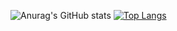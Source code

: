 ![Anurag's GitHub stats](https://github-readme-stats.vercel.app/api?username=cupssky&count_private=true&show_icons=true&theme=aura)
[![Top Langs](https://github-readme-stats.vercel.app/api/top-langs/?username=cupssky&layout=compact&theme=aura)](https://github.com/anuraghazra/github-readme-stats)

